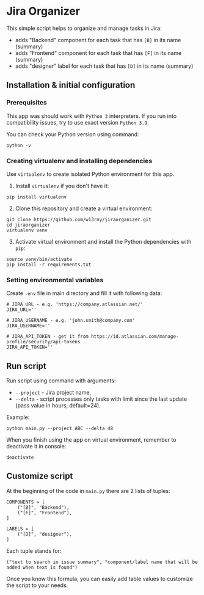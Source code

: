 # Jira Organizer

This simple script helps to organize and manage tasks in Jira:

* adds "Backend" component for each task that has `[B]` in its name (summary)
* adds "Frontend" component for each task that has `[F]` in its name (summary)
* adds "designer" label for each task that has `[D]` in its name (summary) 

## Installation & initial configuration

### Prerequisites

This app was should work with `Python 3` interpreters. If you run into compatibility issues, try to use exact
version `Python 3.9`.

You can check your Python version using command:

```commandline
python -v
```

### Creating virtualenv and installing dependencies

Use `virtualenv` to create isolated Python environment for this app.

1. Install `virtualenv` if you don't have it:

```commandline
pip install virtualenv
```

2. Clone this repository and create a virtual environment:

```commandline
git clone https://github.com/w13rny/jiraorganizer.git
cd jiraorganizer
virtualenv venv
```

3. Activate virtual environment and install the Python dependencies with `pip`:

```commandline
source venv/bin/activate
pip install -r requirements.txt
```

### Setting environmental variables

Create `.env` file in main directory and fill it with following data:

```
# JIRA URL - e.g. 'https://company.atlassian.net/'
JIRA_URL=''

# JIRA_USERNAME - e.g. 'john.smith@company.com'
JIRA_USERNAME=''

# JIRA_API_TOKEN - get it from https://id.atlassian.com/manage-profile/security/api-tokens
JIRA_API_TOKEN=''
```

## Run script

Run script using command with arguments:

* `--project` - Jira project name,
* `--delta` - script processes only tasks with limit since the last update (pass value in hours, default=24).

Example:

```commandline
python main.py --project ABC --delta 48
```

When you finish using the app on virtual environment, remember to deactivate it in console:

```commandline
deactivate
```

## Customize script

At the beginning of the code in `main.py` there are 2 lists of tuples:

```
COMPONENTS = [
    ("[B]", "Backend"),
    ("[F]", "Frontend"),
]

LABELS = [
    ("[D]", "designer"),
]
```

Each tuple stands for:

```
("text to search in issue summary", "component/label name that will be added when text is found")
```

Once you know this formula, you can easily add table values to customize the script to your needs.